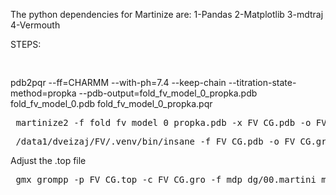 The python dependencies for Martinize are: 
1-Pandas
2-Matplotlib
3-mdtraj
4-Vermouth

STEPS:

<pre>  </pre>pdb2pqr --ff=CHARMM         --with-ph=7.4         --keep-chain         --titration-state-method=propka      --pdb-output=fold_fv_model_0_propka.pdb         fold_fv_model_0.pdb fold_fv_model_0_propka.pqr </pre>

<pre> martinize2 -f fold_fv_model_0_propka.pdb -x FV_CG.pdb -o FV_CG.top -ff martini3IDP -p backbone -dssp -elastic -el 0 -eu 0.85 -eunit 1:663,1546:2196 -id-regions 664:1545 -idr-tune </pre>

<pre> /data1/dveizaj/FV/.venv/bin/insane -f FV_CG.pdb -o FV_CG.gro -p FV_CG.top -pbc cubic -box 20,20,20 -salt 0.15 -sol W -d 0 </pre>

Adjust the .top file

<pre> gmx grompp -p FV_CG.top -c FV_CG.gro -f mdp_dg/00.martini_mini.mdp -o minimization.tpr -r FV_CG.gro -maxwarn 1 </pre>
